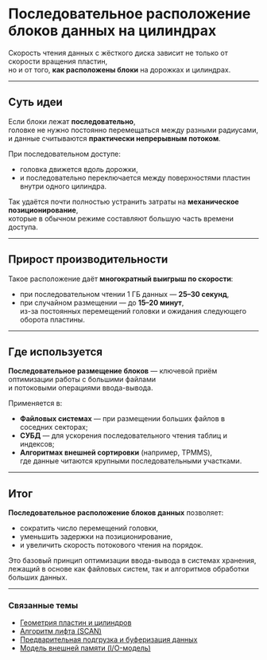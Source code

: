 # Последовательное расположение блоков данных на цилиндрах

Скорость чтения данных с жёсткого диска зависит не только от скорости вращения пластин,  
но и от того, **как расположены блоки** на дорожках и цилиндрах.

---

## Суть идеи

Если блоки лежат **последовательно**,  
головке не нужно постоянно перемещаться между разными радиусами,  
и данные считываются **практически непрерывным потоком**.

При последовательном доступе:

- головка движется вдоль дорожки,  
- и последовательно переключается между поверхностями пластин внутри одного цилиндра.

Так удаётся почти полностью устранить затраты на **механическое позиционирование**,  
которые в обычном режиме составляют большую часть времени доступа.

---

## Прирост производительности

Такое расположение даёт **многократный выигрыш по скорости**:

- при последовательном чтении 1 ГБ данных — **25–30 секунд**,  
- при случайном размещении — до **15–20 минут**,  
  из-за постоянных перемещений головки и ожидания следующего оборота пластины.

---

## Где используется

**Последовательное размещение блоков** — ключевой приём оптимизации работы с большими файлами  
и потоковыми операциями ввода-вывода.

Применяется в:

- **Файловых системах** — при размещении больших файлов в соседних секторах;  
- **СУБД** — для ускорения последовательного чтения таблиц и индексов;  
- **Алгоритмах внешней сортировки** (например, TPMMS),  
  где данные читаются крупными последовательными участками.

---

## Итог

**Последовательное расположение блоков данных** позволяет:

- сократить число перемещений головки,  
- уменьшить задержки на позиционирование,  
- и увеличить скорость потокового чтения на порядок.

Это базовый принцип оптимизации ввода-вывода в системах хранения,  
лежащий в основе как файловых систем, так и алгоритмов обработки больших данных.

---

### Связанные темы

- [Геометрия пластин и цилиндров](./DiskGeometry.md)  
- [Алгоритм лифта (SCAN)](../IO_Scheduling/Elevator_vs_SCAN.md)  
- [Предварительная подгрузка и буферизация данных](./Prefetching_and_Buffering.md)  
- [Модель внешней памяти (I/O-модель)](../Theory/ExternalMemoryModel.md)
